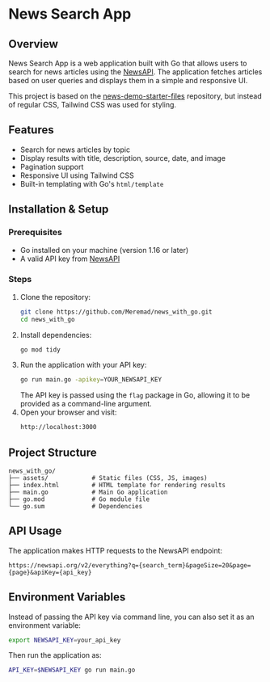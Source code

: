 # News Search App

## Overview
News Search App is a web application built with Go that allows users to search for news articles using the [NewsAPI](https://newsapi.org/). The application fetches articles based on user queries and displays them in a simple and responsive UI.

This project is based on the [news-demo-starter-files](https://github.com/Freshman-tech/news-demo-starter-files) repository, but instead of regular CSS, Tailwind CSS was used for styling.

## Features
- Search for news articles by topic
- Display results with title, description, source, date, and image
- Pagination support
- Responsive UI using Tailwind CSS
- Built-in templating with Go's `html/template`

## Installation & Setup
### Prerequisites
- Go installed on your machine (version 1.16 or later)
- A valid API key from [NewsAPI](https://newsapi.org/)

### Steps
1. Clone the repository:
   ```sh
   git clone https://github.com/Meremad/news_with_go.git
   cd news_with_go
   ```
2. Install dependencies:
   ```sh
   go mod tidy
   ```
3. Run the application with your API key:
   ```sh
   go run main.go -apikey=YOUR_NEWSAPI_KEY
   ```
   The API key is passed using the `flag` package in Go, allowing it to be provided as a command-line argument.
4. Open your browser and visit:
   ```sh
   http://localhost:3000
   ```

## Project Structure
```
news_with_go/
├── assets/            # Static files (CSS, JS, images)
├── index.html         # HTML template for rendering results
├── main.go            # Main Go application
├── go.mod             # Go module file
└── go.sum             # Dependencies
```

## API Usage
The application makes HTTP requests to the NewsAPI endpoint:
```
https://newsapi.org/v2/everything?q={search_term}&pageSize=20&page={page}&apiKey={api_key}
```

## Environment Variables
Instead of passing the API key via command line, you can also set it as an environment variable:
```sh
export NEWSAPI_KEY=your_api_key
```
Then run the application as:
```sh
API_KEY=$NEWSAPI_KEY go run main.go
```

